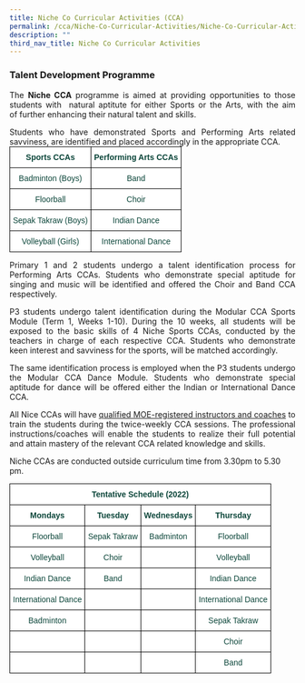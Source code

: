```yaml
---
title: Niche Co Curricular Activities (CCA)
permalink: /cca/Niche-Co-Curricular-Activities/Niche-Co-Curricular-Activities/
description: ""
third_nav_title: Niche Co Curricular Activities
---
```

### Talent Development Programme

<p style="text-align:justify">The <b>Niche CCA</b> programme is aimed at providing opportunities to those students with  natural aptitute for either Sports or the Arts, with the aim of further enhancing their natural talent and skills.

<p style="text-align:justify">Students who have demonstrated Sports and Performing Arts related savviness, are identified and placed accordingly in the appropriate CCA.

<style type="text/css">
.tg  {border-collapse:collapse;border-spacing:0;margin:0px auto;}
.tg td{border-color:black;border-style:solid;border-width:1px;font-family:Arial, sans-serif;font-size:14px;
  overflow:hidden;padding:10px 5px;word-break:normal;}
.tg th{border-color:black;border-style:solid;border-width:1px;font-family:Arial, sans-serif;font-size:14px;
  font-weight:normal;overflow:hidden;padding:10px 5px;word-break:normal;}
.tg .tg-yhj3{background-color:#FFF;color:#0C463A;text-align:center;vertical-align:middle}
.tg .tg-1pw2{background-color:#FFF;color:#0C463A;font-weight:bold;text-align:center;vertical-align:middle}
</style>
<table class="tg">
<tbody>
  <tr>
    <td class="tg-1pw2">Sports CCAs</td>
    <td class="tg-1pw2">Performing Arts CCAs</td>
  </tr>
  <tr>
    <td class="tg-yhj3">Badminton (Boys)</td>
    <td class="tg-yhj3">Band</td>
  </tr>
  <tr>
    <td class="tg-yhj3">Floorball</td>
    <td class="tg-yhj3">Choir</td>
  </tr>
  <tr>
    <td class="tg-yhj3">Sepak Takraw (Boys)</td>
    <td class="tg-yhj3">Indian Dance</td>
  </tr>
  <tr>
    <td class="tg-yhj3">Volleyball (Girls)</td>
    <td class="tg-yhj3">International Dance</td>
  </tr>
</tbody>
</table>

<p style="text-align:justify">Primary 1 and 2 students undergo a talent identification process for Performing Arts CCAs. Students who demonstrate special aptitude for singing and music will be identified and offered the Choir and Band CCA respectively.

  

<p style="text-align:justify">P3 students undergo talent identification during the Modular CCA Sports Module (Term 1, Weeks 1-10). During the 10 weeks, all students will be exposed to the basic skills of 4 Niche Sports CCAs, conducted by the teachers in charge of each respective CCA. Students who demonstrate keen interest and savviness for the sports, will be matched accordingly.   

<p style="text-align:justify">The same identification process is employed when the P3 students undergo the Modular CCA Dance Module. Students who demonstrate special aptitude for dance will be offered either the Indian or International Dance CCA.

 
<p style="text-align:justify">All Nice CCAs will have <u>qualified MOE-registered instructors and coaches</u> to train the students during the twice-weekly CCA sessions. The professional instructions/coaches will enable the students to realize their full potential and attain mastery of the relevant CCA related knowledge and skills.  

Niche CCAs are conducted outside curriculum time from 3.30pm to 5.30 pm.

<style type="text/css">
.tg  {border-collapse:collapse;border-spacing:0;margin:0px auto;}
.tg td{border-color:black;border-style:solid;border-width:1px;font-family:Arial, sans-serif;font-size:14px;
  overflow:hidden;padding:10px 5px;word-break:normal;}
.tg th{border-color:black;border-style:solid;border-width:1px;font-family:Arial, sans-serif;font-size:14px;
  font-weight:normal;overflow:hidden;padding:10px 5px;word-break:normal;}
.tg .tg-yhj3{background-color:#FFF;color:#0C463A;text-align:center;vertical-align:middle}
.tg .tg-1pw2{background-color:#FFF;color:#0C463A;font-weight:bold;text-align:center;vertical-align:middle}
</style>
<table class="tg">
<tbody>
  <tr>
    <td class="tg-1pw2" colspan="4">Tentative Schedule (2022)</td>
  </tr>
  <tr>
    <td class="tg-1pw2">Mondays</td>
    <td class="tg-1pw2">Tuesday</td>
    <td class="tg-1pw2">Wednesdays</td>
    <td class="tg-1pw2">Thursday</td>
  </tr>
  <tr>
    <td class="tg-yhj3">Floorball</td>
    <td class="tg-yhj3">Sepak Takraw</td>
    <td class="tg-yhj3">Badminton</td>
    <td class="tg-yhj3">Floorball</td>
  </tr>
  <tr>
    <td class="tg-yhj3">Volleyball</td>
    <td class="tg-yhj3">Choir</td>
    <td class="tg-yhj3"> </td>
    <td class="tg-yhj3">Volleyball</td>
  </tr>
  <tr>
    <td class="tg-yhj3">Indian Dance</td>
    <td class="tg-yhj3">Band</td>
    <td class="tg-yhj3"> </td>
    <td class="tg-yhj3">Indian Dance</td>
  </tr>
  <tr>
    <td class="tg-yhj3">International Dance</td>
    <td class="tg-yhj3"> </td>
    <td class="tg-yhj3"> </td>
    <td class="tg-yhj3">International Dance</td>
  </tr>
  <tr>
    <td class="tg-yhj3">Badminton</td>
    <td class="tg-yhj3"> </td>
    <td class="tg-yhj3"> </td>
    <td class="tg-yhj3">Sepak Takraw</td>
  </tr>
  <tr>
    <td class="tg-yhj3"> </td>
    <td class="tg-yhj3"> </td>
    <td class="tg-yhj3"> </td>
    <td class="tg-yhj3">Choir</td>
  </tr>
  <tr>
    <td class="tg-yhj3"> </td>
    <td class="tg-yhj3"> </td>
    <td class="tg-yhj3"> </td>
    <td class="tg-yhj3">Band</td>
  </tr>
</tbody>
</table>